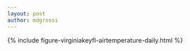 ```yaml
---
layout: post
author: mdgrossi
---
```


{% include figure-virginiakeyfl-airtemperature-daily.html %}
